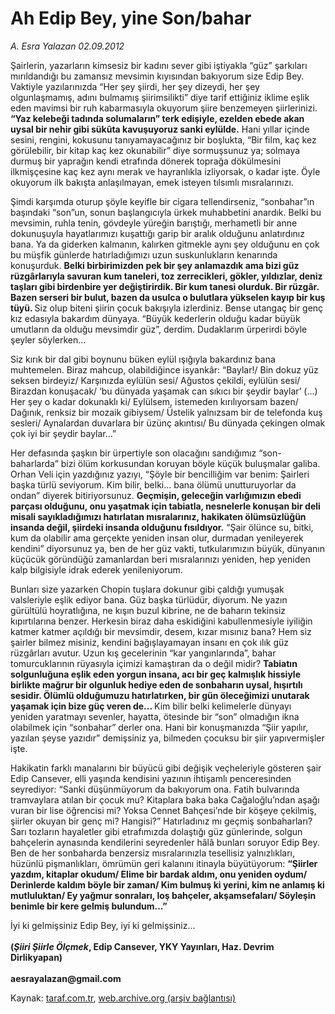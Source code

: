 # Ah Edip Bey, yine Son/bahar

*A. Esra Yalazan 02.09.2012*

<div class="yazi"><p>Şairlerin, yazarların kimsesiz bir kadını sever gibi iştiyakla “güz” şarkıları mırıldandığı bu zamansız mevsimin kıyısından bakıyorum size Edip Bey. Vaktiyle yazılarınızda “Her şey şiirdi, her şey dizeydi, her şey olgunlaşmamış, adını bulmamış şiirimsilikti” diye tarif ettiğiniz iklime eşlik eden mavimsi bir ruh kabarmasıyla okuyorum şiire benzemeyen şiirlerinizi. <b>“Yaz kelebeği tadında solumaların” terk edişiyle, ezelden ebede akan uysal bir nehir gibi sükûta kavuşuyoruz sanki eylülde.</b> Hani yıllar içinde sesini, rengini, kokusunu tanıyamayacağınız bir boşlukta, “Bir film, kaç kez görülebilir, bir kitap kaç kez okunabilir” diye sormuşsunuz ya; solmaya durmuş bir yaprağın kendi etrafında dönerek toprağa dökülmesini ilkmişçesine kaç kez aynı merak ve hayranlıkla izliyorsak, o kadar işte. Öyle okuyorum ilk bakışta anlaşılmayan, emek isteyen tılsımlı mısralarınızı. </p>
<p>Şimdi karşımda oturup şöyle keyifle bir cigara tellendirseniz, “sonbahar”ın başındaki “son”un, sonun başlangıcıyla ürkek muhabbetini anardık. Belki bu mevsimin, ruhla tenin, gövdeyle yüreğin barıştığı, merhametli bir anne dokunuşuyla hayatlarımızı kuşattığı garip bir aralık olduğunu anlatırdınız bana. Ya da giderken kalmanın, kalırken gitmekle aynı şey olduğunu en çok bu müşfik günlerde hatırladığımızı uzun suskunlukların kenarında konuşurduk. <b>Belki birbirimizden pek bir şey anlamazdık ama bizi güz rüzgârlarıyla savuran kum taneleri, toz zerrecikleri, gökler, yıldızlar, deniz taşları gibi birdenbire yer değiştirirdik. Bir kum tanesi olurduk. Bir rüzgâr. Bazen serseri bir bulut, bazen da usulca o bulutlara yükselen kayıp bir kuş tüyü. </b>Siz olup biteni şiirin çocuk bakışıyla izlerdiniz. Bense utangaç bir genç kız edasıyla bakardım dünyaya. “Büyük kederlerin olduğu kadar büyük umutların da olduğu mevsimdir güz”, derdim. Dudaklarım ürperirdi böyle şeyler söylerken... </p>
<p>Siz kırık bir dal gibi boynunu büken eylül ışığıyla bakardınız bana muhtemelen. Biraz mahcup, olabildiğince isyankâr: “Baylar!/ Bin dokuz yüz seksen birdeyiz/ Karşınızda eylülün sesi/ Ağustos çekildi, eylülün sesi/ Birazdan konuşacak/ ‘bu dünyada yaşamak can sıkıcı bir şeydir baylar’ (...) Her şey o kadar dokunaklı ki/ Eylülsem, istemeden kırılıyorsam bazen/ Dağınık, renksiz bir mozaik gibiysem/ Üstelik yalnızsam bir de telefonda kuş sesleri/ Aynalardan duvarlara bir üzünç akıntısı/ Bu dünyada çekingen olmak çok iyi bir şeydir baylar...” </p>
<p>Her defasında şaşkın bir ürpertiyle son olacağını sandığımız “son-baharlarda” bizi ölüm korkusundan koruyan böyle küçük buluşmalar galiba. Orhan Veli için yazdığınız yazıyı, “Şöyle bir bencilliğim var benim: Şairleri başka türlü seviyorum. Kim bilir, belki... bana ölümü unutturuyorlar da ondan” diyerek bitiriyorsunuz. <b>Geçmişin, geleceğin varlığımızın ebedi parçası olduğunu, onu yaşatmak için tabiatla, nesnelerle konuşan bir deli misali sayıkladığımızı hatırlatan mısralarınız, hakikaten ölümsüzlüğün insanda değil, şiirdeki insanda olduğunu fısıldıyor.</b> “Şair ölünce su, bitki, kum da olabilir ama gerçekte yeniden insan olur, durmadan yenileyerek kendini” diyorsunuz ya, ben de her güz vakti, tutkularımızın büyük, dünyanın küçücük göründüğü zamanlardan beri mısralarınızı yeniden, hep yeniden kalp bilgisiyle idrak ederek yenileniyorum. </p>
<p>Bunları size yazarken Chopin tuşlara dokunur gibi çaldığı yumuşak valsleriyle eşlik ediyor bana. Güz başka türlüdür, diyorum. Ne yazın gürültülü hoyratlığına, ne kışın buzul kibrine, ne de baharın tekinsiz kıpırtılarına benzer. Herkesin biraz daha eskidiğini kabullenmesiyle iyiliğin katmer katmer açıldığı bir mevsimdir, desem, kızar mısınız bana? Hem siz şairler bilmez misiniz, kendini bağışlayamayan insanı en çok ılık güz rüzgârları avutur. Uzun kış gecelerinin “kar yangınlarında”, bahar tomurcuklarının rüyasıyla içimizi kamaştıran da o değil midir? <b>Tabiatın solgunluğuna eşlik eden yorgun insana, acı bir geç kalmışlık hissiyle birlikte mağrur bir olgunluk hediye eden de sonbaharın uysal, hışırtılı sesidir. Ölümlü olduğumuzu hatırlatırken, bir gün öleceğimizi unutarak yaşamak için bize güç veren de... </b>Kim bilir belki kelimelerle dünyayı yeniden yaratmayı sevenler, hayatta, ötesinde bir “son” olmadığın ikna olabilmek için “sonbahar” derler ona. Hani bir konuşmanızda “Şiir yapılır, yazılan şeyse yazıdır” demişsiniz ya, bilmeden çocuksu bir şiir yapıvermişler işte. </p>
<p>Hakikatin farklı manalarını bir büyücü gibi değişik veçheleriyle gösteren şair Edip Cansever, elli yaşında kendisini yazının ihtişamlı penceresinden seyrediyor: “Sanki düşünmüyorum da bakıyorum ona. Fatih bulvarında tramvaylara atılan bir çocuk mu? Kitaplara baka baka Cağaloğlu’ndan aşağı vuran bir lise öğrencisi mi? Yoksa Cennet Bahçesi’nde bir köşeye çekilmiş, şiirler okuyan bir genç mi? Hangisi?” Hatırladınız mı geçmiş sonbaharları? Sarı tozların hayaletler gibi etrafımızda dolaştığı güz günlerinde, solgun bahçelerin aynasında kendilerini seyredenler hâlâ bunları soruyor Edip Bey. Ben de her sonbaharda benzersiz mısralarınızla tesellisiz yalnızlıkları, hüzünlü pişmanlıkları, ömrümün geri kalanını itinayla büyütüyorum: <b>“Şiirler yazdım, kitaplar okudum/ Elime bir bardak aldım, onu yeniden oydum/ Derinlerde kaldım böyle bir zaman/ Kim bulmuş ki yerini, kim ne anlamış ki mutluluktan/ Ey yağmur sonraları, loş bahçeler, akşamsefaları/ Söyleşin benimle bir kere gelmiş bulundum...”</b></p>
<p>İyi ki gelmişsiniz Edip Bey, iyi ki gelmişsiniz...<br/><br/><b>(<i>Şiiri Şiirle Ölçmek</i>, Edip Cansever, YKY Yayınları, Haz. Devrim Dirlikyapan)<br/><br/></b><b>aesrayalazan@gmail.com</b></p>
</div>

Kaynak: [taraf.com.tr](http://www.taraf.com.tr:80/a-esra-yalazan/makale-ah-edip-bey-yine-son-bahar.htm), [web.archive.org (arşiv bağlantısı)](http://web.archive.org/web/20131120045833/http://www.taraf.com.tr:80/a-esra-yalazan/makale-ah-edip-bey-yine-son-bahar.htm)
